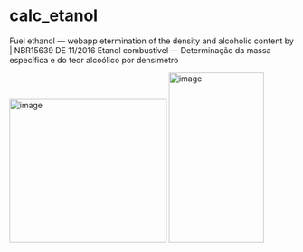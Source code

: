 # calc_etanol
Fuel ethanol — webapp etermination of the density and alcoholic content by | NBR15639 DE 11/2016 Etanol combustível — Determinação da massa específica e do teor alcoólico por densímetro





<img width="278" height="254" alt="image" src="https://github.com/user-attachments/assets/8d9b0c63-b00e-471c-bd82-161ee3048d43" />
<img width="168" height="301" alt="image" src="https://github.com/user-attachments/assets/8d68ff5c-dca5-425d-9cd2-0c163cbb99ab" />

